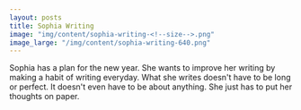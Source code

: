 ```yaml
---
layout: posts
title: Sophia Writing
image: "img/content/sophia-writing-<!--size-->.png"
image_large: "/img/content/sophia-writing-640.png"
---
```


Sophia has a plan for the new year.
She wants to improve her writing by making a habit of writing everyday.
What she writes doesn't have to be long or perfect.
It doesn't even have to be about anything.
She just has to put her thoughts on paper.